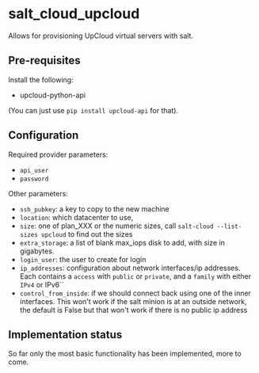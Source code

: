 # salt_cloud_upcloud

Allows for provisioning  UpCloud virtual servers with salt.

## Pre-requisites

Install the following:

  - upcloud-python-api
  
(You can just use `pip install upcloud-api` for that).

## Configuration

  Required provider parameters:

  * ``api_user``
  * ``password``

  Other parameters:

   * ``ssh_pubkey``: a key to copy to the new machine
   * ``location``: which datacenter to use,
   * ``size``: one of plan_XXX or the numeric sizes, call `salt-cloud --list-sizes upcloud` to find out the sizes
   * ``extra_storage``: a list of blank max_iops disk to add, with size
                        in gigabytes.
   * ``login_user``: the user to create for login
   * ``ip_addresses``: configuration about network interfaces/ip addresses. Each contains a
                       ``access`` with `public` or `private`, and a ``family`` with either
                        ``IPv4`` or IPv6``
   * ``control_from_inside``: if we should connect back using one of the inner interfaces. This won't
                       work if the salt minion is at an outside network, the default is False but
                       that won't work if there is no public ip address
                       
## Implementation status

So far only the most basic functionality has been implemented, more to come.